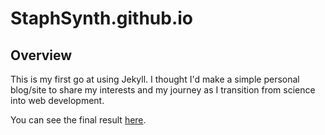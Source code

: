 # StaphSynth.github.io

## Overview
This is my first go at using Jekyll. I thought I'd make a simple personal blog/site to share my interests and my journey as I transition from science into web development.

You can see the final result [here](https://syntheta.se/).
